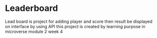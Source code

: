 # Leaderboard
Lead board is project for adding player and score then result be displayed on interface by using API this project is created by learning purpose in microverse module 2 week 4
